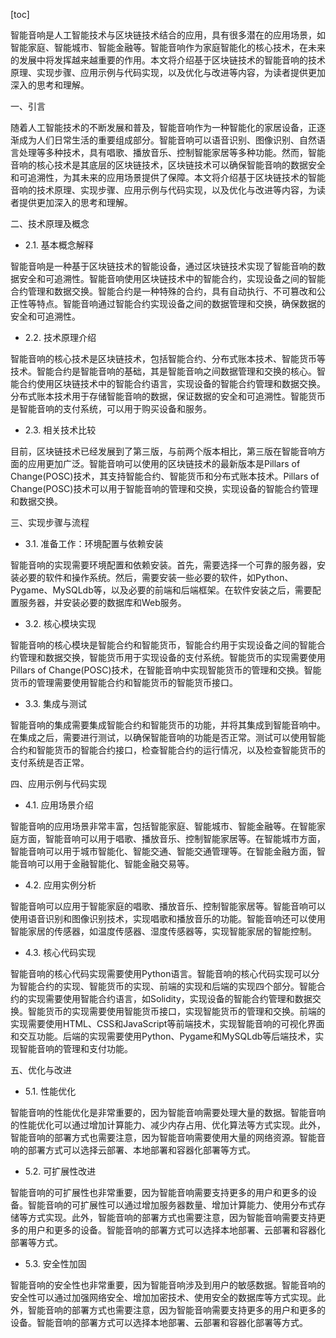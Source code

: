 
[toc]                    
                
                
智能音响是人工智能技术与区块链技术结合的应用，具有很多潜在的应用场景，如智能家庭、智能城市、智能金融等。智能音响作为家庭智能化的核心技术，在未来的发展中将发挥越来越重要的作用。本文将介绍基于区块链技术的智能音响的技术原理、实现步骤、应用示例与代码实现，以及优化与改进等内容，为读者提供更加深入的思考和理解。

一、引言

随着人工智能技术的不断发展和普及，智能音响作为一种智能化的家居设备，正逐渐成为人们日常生活的重要组成部分。智能音响可以语音识别、图像识别、自然语言处理等多种技术，具有唱歌、播放音乐、控制智能家居等多种功能。然而，智能音响的核心技术是其底层的区块链技术，区块链技术可以确保智能音响的数据安全和可追溯性，为其未来的应用场景提供了保障。本文将介绍基于区块链技术的智能音响的技术原理、实现步骤、应用示例与代码实现，以及优化与改进等内容，为读者提供更加深入的思考和理解。

二、技术原理及概念

- 2.1. 基本概念解释

智能音响是一种基于区块链技术的智能设备，通过区块链技术实现了智能音响的数据安全和可追溯性。智能音响使用区块链技术中的智能合约，实现设备之间的智能合约管理和数据交换。智能合约是一种特殊的合约，具有自动执行、不可篡改和公正性等特点。智能音响通过智能合约实现设备之间的数据管理和交换，确保数据的安全和可追溯性。

- 2.2. 技术原理介绍

智能音响的核心技术是区块链技术，包括智能合约、分布式账本技术、智能货币等技术。智能合约是智能音响的基础，其是智能音响之间数据管理和交换的核心。智能合约使用区块链技术中的智能合约语言，实现设备的智能合约管理和数据交换。分布式账本技术用于存储智能音响的数据，保证数据的安全和可追溯性。智能货币是智能音响的支付系统，可以用于购买设备和服务。

- 2.3. 相关技术比较

目前，区块链技术已经发展到了第三版，与前两个版本相比，第三版在智能音响方面的应用更加广泛。智能音响可以使用的区块链技术的最新版本是Pillars of Change(POSC)技术，其支持智能合约、智能货币和分布式账本技术。Pillars of Change(POSC)技术可以用于智能音响的管理和交换，实现设备的智能合约管理和数据交换。

三、实现步骤与流程

- 3.1. 准备工作：环境配置与依赖安装

智能音响的实现需要环境配置和依赖安装。首先，需要选择一个可靠的服务器，安装必要的软件和操作系统。然后，需要安装一些必要的软件，如Python、Pygame、MySQLdb等，以及必要的前端和后端框架。在软件安装之后，需要配置服务器，并安装必要的数据库和Web服务。

- 3.2. 核心模块实现

智能音响的核心模块是智能合约和智能货币，智能合约用于实现设备之间的智能合约管理和数据交换，智能货币用于实现设备的支付系统。智能货币的实现需要使用Pillars of Change(POSC)技术，在智能音响中实现智能货币的管理和交换。智能货币的管理需要使用智能合约和智能货币的智能货币接口。

- 3.3. 集成与测试

智能音响的集成需要集成智能合约和智能货币的功能，并将其集成到智能音响中。在集成之后，需要进行测试，以确保智能音响的功能是否正常。测试可以使用智能合约和智能货币的智能合约接口，检查智能合约的运行情况，以及检查智能货币的支付系统是否正常。

四、应用示例与代码实现

- 4.1. 应用场景介绍

智能音响的应用场景非常丰富，包括智能家庭、智能城市、智能金融等。在智能家庭方面，智能音响可以用于唱歌、播放音乐、控制智能家居等。在智能城市方面，智能音响可以用于城市智能化、智能交通、智能交通管理等。在智能金融方面，智能音响可以用于金融智能化、智能金融交易等。

- 4.2. 应用实例分析

智能音响可以应用于智能家庭的唱歌、播放音乐、控制智能家居等。智能音响可以使用语音识别和图像识别技术，实现唱歌和播放音乐的功能。智能音响还可以使用智能家居的传感器，如温度传感器、湿度传感器等，实现智能家居的智能控制。

- 4.3. 核心代码实现

智能音响的核心代码实现需要使用Python语言。智能音响的核心代码实现可以分为智能合约的实现、智能货币的实现、前端的实现和后端的实现四个部分。智能合约的实现需要使用智能合约语言，如Solidity，实现设备的智能合约管理和数据交换。智能货币的实现需要使用智能货币接口，实现智能货币的管理和交换。前端的实现需要使用HTML、CSS和JavaScript等前端技术，实现智能音响的可视化界面和交互功能。后端的实现需要使用Python、Pygame和MySQLdb等后端技术，实现智能音响的管理和支付功能。

五、优化与改进

- 5.1. 性能优化

智能音响的性能优化是非常重要的，因为智能音响需要处理大量的数据。智能音响的性能优化可以通过增加计算能力、减少内存占用、优化算法等方式实现。此外，智能音响的部署方式也需要注意，因为智能音响需要使用大量的网络资源。智能音响的部署方式可以选择云部署、本地部署和容器化部署等方式。

- 5.2. 可扩展性改进

智能音响的可扩展性也非常重要，因为智能音响需要支持更多的用户和更多的设备。智能音响的可扩展性可以通过增加服务器数量、增加计算能力、使用分布式存储等方式实现。此外，智能音响的部署方式也需要注意，因为智能音响需要支持更多的用户和更多的设备。智能音响的部署方式可以选择本地部署、云部署和容器化部署等方式。

- 5.3. 安全性加固

智能音响的安全性也非常重要，因为智能音响涉及到用户的敏感数据。智能音响的安全性可以通过加强网络安全、增加加密技术、使用安全的数据库等方式实现。此外，智能音响的部署方式也需要注意，因为智能音响需要支持更多的用户和更多的设备。智能音响的部署方式可以选择本地部署、云部署和容器化部署等方式。

